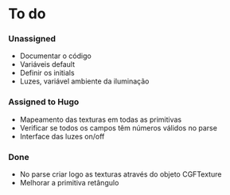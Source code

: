 # To do #
### Unassigned ###
* Documentar o código
* Variáveis default
* Definir os initials
* Luzes, variável ambiente da iluminação


### Assigned to Hugo ###
* Mapeamento das texturas em todas as primitivas
* Verificar se todos os campos têm números válidos no parse
* Interface das luzes on/off

### Done ###
* No parse criar logo as texturas através do objeto CGFTexture
* Melhorar a primitiva retângulo